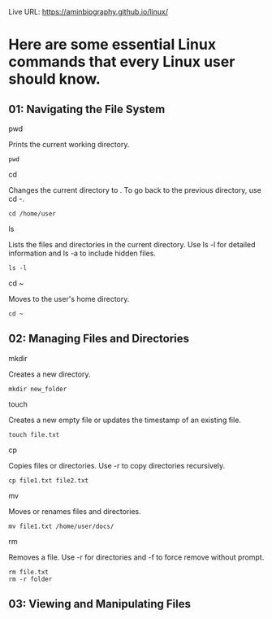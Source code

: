 

Live URL:   https://aminbiography.github.io/linux/

<h1>Here are some essential Linux commands that every Linux user should know.</h1>

<h2>01: Navigating the File System</h2>

<p>pwd</p> 
<p></p>Prints the current working directory.</p>

```
pwd
```

<p>cd <directory></directory></p> 
<p>Changes the current directory to <directory>. To go back to the previous directory, use cd -.</p>

```
cd /home/user
```

<p>ls</p> 
<p>Lists the files and directories in the current directory. Use ls -l for detailed information and ls -a to include hidden files.</p>

```
ls -l
```

<p>cd ~</p>
<p>Moves to the user's home directory.</p>

```
cd ~
```

<h2>02: Managing Files and Directories</h2>

<p>mkdir <directory></p>
<p>Creates a new directory.</p>

```
mkdir new_folder
```

<p>touch <file></p>
<p>Creates a new empty file or updates the timestamp of an existing file.</p>

```
touch file.txt
```

<p>cp <source> <destination></p>
<p>Copies files or directories. Use -r to copy directories recursively.</p>

```
cp file1.txt file2.txt
```

<p>mv <source> <destination></p>
<p>Moves or renames files and directories.</p>

```
mv file1.txt /home/user/docs/
```

<p>rm <file></p>
<p>Removes a file. Use -r for directories and -f to force remove without prompt.</p>

```
rm file.txt
rm -r folder
```

<h2>03: Viewing and Manipulating Files</h2>


